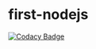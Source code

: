 # first-nodejs
[![Codacy Badge](https://api.codacy.com/project/badge/Grade/bc2f3eb76cd943939e9b4cff768b3a3f)](https://app.codacy.com/manual/gfgabrielfranca/first-nodejs?utm_source=github.com&utm_medium=referral&utm_content=gfgabrielfranca/first-nodejs&utm_campaign=Badge_Grade_Dashboard)